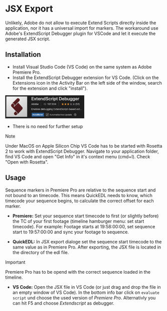 # JSX Export

Unlikely, Adobe do not allow to execute Extend Scripts directly inside the application, nor it has a universal import for markers. The workaround use Adobe's ExtendScript Debugger plugin for VSCode and let it execute the generated JSX script.

## Installation
- Install Visual Studio Code (VS Code) on the same system as Adobe Premiere Pro.
- Install the ExtendScript Debugger extension for VS Code. (Click on the Extensions icon in the Activity Bar on the left side of the window, search for the extension and click "install").
<img src="../assets/extendscript-debugger-extension.png" alt="Adobe ExtendScript Debugger extension for VSCode" style="width:50%;" />

- There is no need for further setup

> [!NOTE]
> Under MacOS on Apple Silicon Chip VS Code has to be started with Rosetta 2 to work with ExtendScript Debugger.
> Navigate to your application folder, find VS Code and open "Get Info" in it's context menu (cmd+I). Check "Open with Rosetta".

## Usage
Sequence markers in Premiere Pro are relative to the sequence start and not bound to an timecode. This means QuickEDL needs to know, which timecode your sequence begins, to calculate the correct offset for each marker.

- **Premiere:** Set your sequence start timecode to first (or slightly before) the TC of your first footage (timeline hamburger menu: set start timecode).
For example: Footage starts at 19:58:00:00, set sequence start to 19:57:00:00 and sync your footage to sequence.

- **QuickEDL:** In JSX export dialoge set the sequence start timecode to the same value as in Premiere Pro. After exporting, the JSX file is located in the directory of the edl file.

> [!IMPORTANT]
> Premiere Pro has to be opend with the correct sequence loaded in the timeline.

- **VS Code:** Open the JSX file in VS Code (or just drag and drop the file in an empty window of VS Code).
In the bottom info bar click on `evaluate script` und choose the used version of *Premiere Pro*. Alternativly you can hit F5 and choose *Extendscript* as debugger.